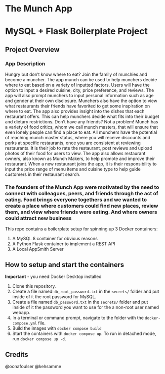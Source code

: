 # The Munch App
# MySQL + Flask Boilerplate Project

## Project Overview

### App Description
Hungry but don’t know where to eat? Join the family of munchies and become a muncher. The app munch can be used to help munchers decide where to eat based on a variety of inputted factors. Users will have the option to input a desired cuisine, city, price preference, and reviews. The app will also prompt munchers to input personal information such as age and gender at their own disclosure. Munchers also have the option to view what restaurants their friends have favorited to get some inspiration on where to eat. The app also provides insight into the dishes that each restaurant offers. This can help munchers decide what fits into their budget and dietary restrictions. Don’t have any friends? Not a problem! Munch has a variety of food critics, whom we call munch masters, that will ensure that even lonely people can find a place to eat. All munchers have the potential of reaching munch master status, where you will receive discounts and perks at specific restaurants, once you are consistent at reviewing restaurants. It is their job to rate the restaurant, post reviews and upload photos of their food for users to view. The app also allows restaurant owners, also known as Munch Makers, to help promote and improve their restaurant. When a new restaurant joins the app, it is their responsibility to input the price range of menu items and cuisine type to help guide customers in their restaurant search.

### The founders of the Munch App were motivated by the need to connect with colleagues, peers, and friends through the act of eating. Food brings everyone togethers and we wanted to create a place where customers could find new places, review them, and view where friends were eating. And where owners could attract new business

This repo contains a boilerplate setup for spinning up 3 Docker containers: 
1. A MySQL 8 container for obvious reasons
1. A Python Flask container to implement a REST API
1. A Local AppSmith Server

## How to setup and start the containers
**Important** - you need Docker Desktop installed

1. Clone this repository.  
1. Create a file named `db_root_password.txt` in the `secrets/` folder and put inside of it the root password for MySQL. 
1. Create a file named `db_password.txt` in the `secrets/` folder and put inside of it the password you want to use for the a non-root user named webapp. 
1. In a terminal or command prompt, navigate to the folder with the `docker-compose.yml` file.  
1. Build the images with `docker compose build`
1. Start the containers with `docker compose up`.  To run in detached mode, run `docker compose up -d`. 


## Credits
@oonafoulser
@kehsamme

